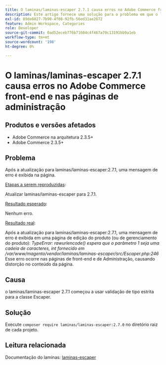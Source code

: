 ```yaml
---
title: O laminas/laminas-escaper 2.7.1 causa erros no Adobe Commerce front-end e nas páginas de administração
description: Este artigo fornece uma solução para o problema em que o lançamento do laminas/laminas-escaper:2.7.1 quebra a funcionalidade do Adobe Commerce no gerenciamento de produtos, categorias e páginas de produtos. Este problema será corrigido no Adobe Commerce 2.4.3.
exl-id: 89de6827-7b90-4f08-92fb-56ed31ae2672
feature: Admin Workspace, Categories
role: Developer
source-git-commit: 0ad52eceb776b71604c4f467a70c13191bb9a1eb
workflow-type: tm+mt
source-wordcount: '198'
ht-degree: 0%

---
```


# O laminas/laminas-escaper 2.7.1 causa erros no Adobe Commerce front-end e nas páginas de administração


## Produtos e versões afetados

* Adobe Commerce na arquitetura 2.3.5+
* Adobe Commerce 2.3.5+

## Problema

Após a atualização para laminas/laminas-escaper:2.7.1, uma mensagem de erro é exibida na página.

<u>Etapas a serem reproduzidas</u>:

Atualizar laminas/laminas-escaper para 2.7.1.

<u>Resultado esperado</u>:

Nenhum erro.

<u>Resultado real</u>:

Após a atualização para laminas/laminas-escaper:2.7.1, uma mensagem de erro é exibida em uma página de edição do produto (ou de gerenciamento do produto): *TypeError: rawurlencode() espera que o parâmetro 1 seja uma cadeia de caracteres, int fornecido em /var/www/magento/vendor/laminas/laminas-escaper/src/Escaper.php:246*
Esse erro ocorre nas páginas de front-end e de Administração, causando distorção no conteúdo da página.

## Causa

o laminas/laminas-escaper 2.7.1 começou a usar validação de tipo estrita para a classe Escaper.

## Solução

Execute `composer require laminas/laminas-escaper:2.7.0` no diretório raiz de cada projeto.

## Leitura relacionada

Documentação do laminas: [laminas-escaper](https://docs.laminas.dev/laminas-escaper/)
